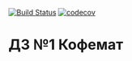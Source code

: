 [![Build Status](https://travis-ci.com/lerucom/js-homework.svg?branch=master)](https://travis-ci.com/lerucom/js-homework) [![codecov](https://codecov.io/gh/lerucom/js-homework/branch/master/graph/badge.svg)](https://codecov.io/gh/lerucom/js-homework)
# ДЗ №1 Кофемат
